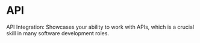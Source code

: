 # API
API Integration:  Showcases your ability to work with APIs, which is a crucial skill in many software development roles.
